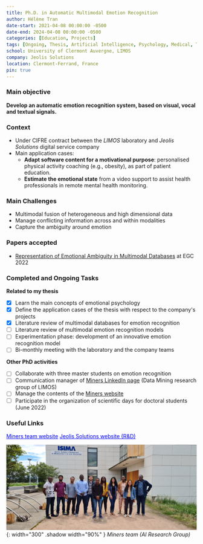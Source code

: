 ```yaml
---
title: Ph.D. in Automatic Multimodal Emotion Recognition
author: Hélène Tran
date-start: 2021-04-08 00:00:00 -0500
date-end: 2024-04-08 00:00:00 -0500
categories: [Education, Projects]
tags: [Ongoing, Thesis, Artificial Intelligence, Psychology, Medical, Teamwork, Project Management]
school: University of Clermont Auvergne, LIMOS
company: Jeolis Solutions
location: Clermont-Ferrand, France
pin: true
---
```


### Main objective

**Develop an automatic emotion recognition system, based on visual, vocal and textual signals.**

### Context 
- Under CIFRE contract between the *LIMOS* laboratory and *Jeolis Solutions* digital service company
- Main application cases: 
    - **Adapt software content for a motivational purpose**: personalised physical activity coaching (e.g., obesity), as part of patient education.
    - **Estimate the emotional state** from a video support to assist health professionals in remote mental health monitoring.
 
### Main Challenges
- Multimodal fusion of heterogeneous and high dimensional data
- Manage conflicting information across and within modalities
- Capture the ambiguity around emotion

### Papers accepted
- <a href="/posts/EGC2022/">Representation of Emotional Ambiguity in Multimodal Databases</a> at EGC 2022


### Completed and Ongoing Tasks

**Related to my thesis**
- [x] Learn the main concepts of emotional psychology
- [x] Define the application cases of the thesis with respect to the company's projects
- [x] Literature review of multimodal databases for emotion recognition
- [ ] Literature review of multimodal emotion recognition models
- [ ] Experimentation phase: development of an innovative emotion recognition model
- [ ] Bi-monthly meeting with the laboratory and the company teams

**Other PhD activities**
- [ ] Collaborate with three master students on emotion recognition
- [ ] Communication manager of <a href="https://www.linkedin.com/company/miners-limos/about/">Miners LinkedIn page</a> (Data Mining research group of LIMOS)
- [ ] Manage the contents of the <a href="https://miners.limos.fr/">Miners website</a>
- [ ] Participate in the organization of scientific days for doctoral students (June 2022)

### Useful Links
<a class="post-tag" style="color:Blue" href="https://miners.limos.fr/">Miners team website</a>
<a class="post-tag" style="color:Blue" href="https://www.lojelis.com/fr/recherche-developpement-innovation/">Jeolis Solutions website (R&D)</a>

![Shadow Avatar](/assets/img/posts/Miners_team.jpg){: width="300" .shadow width="90%" }
_Miners team (AI Research Group)_

